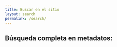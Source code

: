 ```yaml
---
title: Buscar en el sitio
layout: search
permalink: /search/
---
```


## Búsqueda completa en metadatos:
